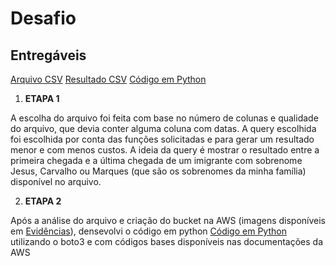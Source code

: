 # Desafio

## Entregáveis

[Arquivo CSV](../Desafio/entrada.csv)
[Resultado CSV](../Desafio/resultado.csv)
[Código em Python](../Desafio/query.py)

1. **ETAPA 1**

A escolha do arquivo foi feita com base no número de colunas e qualidade do arquivo, que devia conter alguma coluna com datas.
A query escolhida foi escolhida por conta das funções solicitadas e para gerar um resultado menor e com menos custos. A ideia da query é mostrar o resultado entre a primeira chegada e a última chegada de um imigrante com sobrenome Jesus, Carvalho ou Marques (que são os sobrenomes da minha família) disponível no arquivo.

2. **ETAPA 2**

Após a análise do arquivo e criação do bucket na AWS (imagens disponíveis em [Evidências](../evidencias/README.md)), densevolvi o código em python [Código em Python](../Desafio/query.py) utilizando o boto3 e com códigos bases disponíveis nas documentações da AWS

